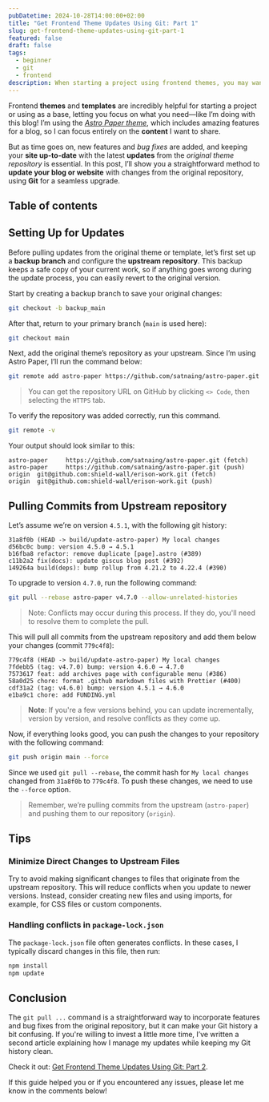 ```yaml
---
pubDatetime: 2024-10-28T14:00:00+02:00
title: "Get Frontend Theme Updates Using Git: Part 1"
slug: get-frontend-theme-updates-using-git-part-1
featured: false
draft: false
tags:
  - beginner
  - git
  - frontend
description: When starting a project using frontend themes, you may want to incorporate new features or bug fixes. In this article, I will provide an alternative approach to effectively manage these updates.
---
```


Frontend **themes** and **templates** are incredibly helpful for starting a project or using as a base, letting you focus on what you need—like I’m doing with this blog! I’m using the [*Astro Paper theme*][astro-paper], which includes amazing features for a blog, so I can focus entirely on the **content** I want to share.

But as time goes on, new features and *bug fixes* are added, and keeping your **site up-to-date** with the latest **updates** from the *original theme repository* is essential. In this post, I’ll show you a straightforward method to **update your blog or website** with changes from the original repository, using **Git** for a seamless upgrade.

## Table of contents

## Setting Up for Updates

Before pulling updates from the original theme or template, let’s first set up a **backup branch** and configure the **upstream repository**. This backup keeps a safe copy of your current work, so if anything goes wrong during the update process, you can easily revert to the original version.

Start by creating a backup branch to save your original changes:
```bash
git checkout -b backup_main
```
After that, return to your primary branch (`main` is used here):
```bash
git checkout main
```
Next, add the original theme’s repository as your upstream. Since I’m using Astro Paper, I’ll run the command below:
```bash
git remote add astro-paper https://github.com/satnaing/astro-paper.git
```
> You can get the repository URL on GitHub by clicking `<> Code`, then selecting the `HTTPS` tab.

To verify the repository was added correctly, run this command.
```bash
git remote -v
```
Your output should look similar to this:

    astro-paper     https://github.com/satnaing/astro-paper.git (fetch)
    astro-paper     https://github.com/satnaing/astro-paper.git (push)
    origin  git@github.com:shield-wall/erison-work.git (fetch)
    origin  git@github.com:shield-wall/erison-work.git (push)

## Pulling Commits from Upstream repository

Let’s assume we’re on version `4.5.1`, with the following git history:

    31a8f0b (HEAD -> build/update-astro-paper) My local changes
    d56bc0c bump: version 4.5.0 → 4.5.1
    b16fba8 refactor: remove duplicate [page].astro (#389)
    c11b2a2 fix(docs): update giscus blog post (#392)
    149264a build(deps): bump rollup from 4.21.2 to 4.22.4 (#390)

To upgrade to version `4.7.0`, run the following command:
```bash
git pull --rebase astro-paper v4.7.0 --allow-unrelated-histories
```
> Note: Conflicts may occur during this process. If they do, you'll need to resolve them to complete the pull.

This will pull all commits from the upstream repository and add them below your changes (commit `779c4f8`):

    779c4f8 (HEAD -> build/update-astro-paper) My local changes
    7fdebb5 (tag: v4.7.0) bump: version 4.6.0 → 4.7.0
    7573617 feat: add archives page with configurable menu (#386)
    58a0d25 chore: format .github markdown files with Prettier (#400)
    cdf31a2 (tag: v4.6.0) bump: version 4.5.1 → 4.6.0
    e1ba9c1 chore: add FUNDING.yml

> **Note**: If you're a few versions behind, you can update incrementally, version by version, and resolve conflicts as they come up.

Now, if everything looks good, you can push the changes to your repository with the following command:
```bash
git push origin main --force
```
Since we used `git pull --rebase`, the commit hash for `My local changes` changed from `31a8f0b` to `779c4f8`. To push these changes, we need to use the `--force` option.

> Remember, we’re pulling commits from the upstream (`astro-paper`) and pushing them to our repository (`origin`).

## Tips

### Minimize Direct Changes to Upstream Files

Try to avoid making significant changes to files that originate from the upstream repository. This will reduce conflicts when you update to newer versions. Instead, consider creating new files and using imports, for example, for CSS files or custom components.

### Handling conflicts in `package-lock.json`

The `package-lock.json` file often generates conflicts. In these cases, I typically discard changes in this file, then run:

```bash
npm install
npm update
```

## Conclusion

The `git pull ...` command is a straightforward way to incorporate features and bug fixes from the original repository, but it can make your Git history a bit confusing. If you're willing to invest a little more time, I’ve written a second article explaining how I manage my updates while keeping my Git history clean.

Check it out: [Get Frontend Theme Updates Using Git: Part 2][second-article].

If this guide helped you or if you encountered any issues, please let me know in the comments below!

[astro-paper]: https://github.com/satnaing/astro-paper
[second-article]: /posts/get-frontend-theme-updates-using-git-part-2
